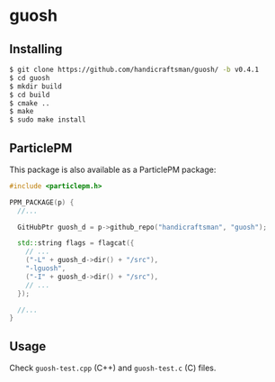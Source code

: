 # guosh

## Installing

```bash
$ git clone https://github.com/handicraftsman/guosh/ -b v0.4.1
$ cd guosh
$ mkdir build
$ cd build
$ cmake ..
$ make
$ sudo make install
```

## ParticlePM

This package is also available as a ParticlePM package:

```cpp
#include <particlepm.h>

PPM_PACKAGE(p) {
  //...

  GitHubPtr guosh_d = p->github_repo("handicraftsman", "guosh");

  std::string flags = flagcat({
    // ...
    ("-L" + guosh_d->dir() + "/src"),
    "-lguosh",
    ("-I" + guosh_d->dir() + "/src"),
    // ...
  });

  //...
}
```

## Usage

Check `guosh-test.cpp` (C++) and `guosh-test.c` (C) files.
